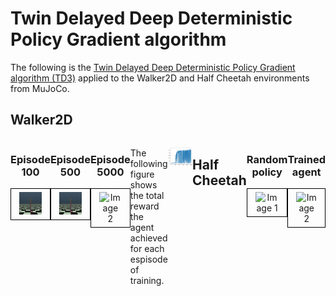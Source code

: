 # Twin Delayed Deep Deterministic Policy Gradient algorithm

The following is the [Twin Delayed Deep Deterministic Policy
Gradient algorithm (TD3)](https://proceedings.mlr.press/v80/fujimoto18a/fujimoto18a.pdf) applied to the Walker2D and Half Cheetah environments from MuJoCo.

## Walker2D

<div style="display: flex;">

  <div style="flex: 1; text-align: center;">
    <h3>Episode 100</h3>
    <div style="border: 1px solid black; padding: 5px; display: inline-block">
      <img src="Walker results/run100.gif" alt="Image 1" style="max-width: 70%; width: 400px;">
    </div>
  </div>

  <div style="flex: 1; text-align: center;">
    <h3>Episode 500</h3>
    <div style="border: 1px solid black; padding: 5px;; display: inline-block">
      <img src="Walker results/run500.gif" alt="Image 2" style="max-width: 70%; width: 400px;">
    </div>
  </div>

   <div style="flex: 1; text-align: center;">
    <h3>Episode 5000</h3>
    <div style="border: 1px solid black; padding: 5px;; display: inline-block">
      <img src="Walker results/run5000.gif" alt="Image 2" style="max-width: 70%; width: 400px;">
    </div>
  </div>


  The following figure shows the total reward the agent achieved for each espisode of training.

  ![Results](https://github.com/MattZackey/TD3/blob/main/Walker%20results/Walker%20results.png?raw=true)

## Half Cheetah
<div style="display: flex;">

  <div style="flex: 1; text-align: center;">
    <h3>Random policy</h3>
    <div style="border: 1px solid black; padding: 5px; display: inline-block">
      <img src="Cheetah results/Random Agent.gif" alt="Image 1" style="max-width: 70%; width: 400px;">
    </div>
  </div>

  <div style="flex: 1; text-align: center;">
    <h3>Trained agent</h3>
    <div style="border: 1px solid black; padding: 5px;; display: inline-block">
      <img src="Cheetah results/Trained Agent.gif" alt="Image 2" style="max-width: 70%; width: 400px;">
    </div>
  </div>

  ![Results](https://github.com/MattZackey/TD3/blob/main/Cheetah%20results/Training%20results.png?raw=true)
